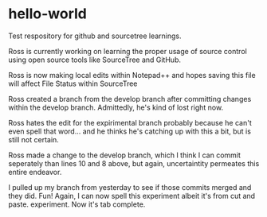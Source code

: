# hello-world
Test respository for github and sourcetree learnings.

Ross is currently working on learning the proper usage of source control using open source tools like SourceTree and GitHub.

Ross is now making local edits within Notepad++ and hopes saving this file will affect File Status within SourceTree

Ross created a branch from the develop branch after committing changes within the develop branch. Admittedly, he's kind of lost right now.

Ross hates the edit for the expirimental branch probably because he can't even spell that word... and he thinks he's catching up with this a bit, but is still not certain.

Ross made a change to the develop branch, which I think I can commit seperately than lines 10 and 8 above, but again, uncertaintity permeates this entire endeavor.

I pulled up my branch from yesterday to see if those commits merged and they did. Fun! Again, I can now spell this experiment albeit it's from cut and paste. experiment. Now it's tab complete.